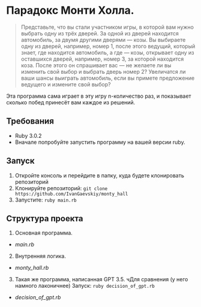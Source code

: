 # Парадокс Монти Холла.
  >Представьте, что вы стали участником игры, в которой вам нужно выбрать одну из трёх дверей. За одной из дверей находится автомобиль, за двумя другими дверями — козы. Вы выбираете одну из дверей, например, номер 1, после этого ведущий, который знает, где находится автомобиль, а где — козы, открывает одну из оставшихся дверей, например, номер 3, за которой находится коза. После этого он спрашивает вас — не желаете ли вы изменить свой выбор и выбрать дверь номер 2? Увеличатся ли ваши шансы выиграть автомобиль, если вы примете предложение ведущего и измените свой выбор?

  Эта программа сама играет в эту игру n-количество раз, и показывает сколько побед принесёт вам каждое из решений.

## Требования
- Ruby 3.0.2
- Вначале попробуйте запустить программу на вашей версии ruby.

## Запуск
1. Откройте консоль и перейдите в папку, куда будете клонировать репозиторий
1. Клонируйте репозиторий: `git clone https://github.com/IvanGaevskiy/monty_hall`
3. Запустите: `ruby main.rb`

## Структура проекта
1. Основная программа.
- *main.rb*
2. Внутренняя логика.
- *monty_hall.rb*
3. Такая же программа, написанная GPT 3.5. чДля сравнения (у него намного лаконичнее) Запуск: `ruby decision_of_gpt.rb`
- *decision_of_gpt.rb*
